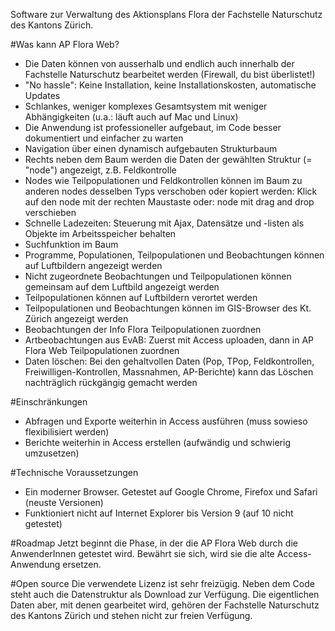 Software zur Verwaltung des Aktionsplans Flora der Fachstelle Naturschutz des Kantons Zürich.

#Was kann AP Flora Web?
- Die Daten können von ausserhalb und endlich auch innerhalb der Fachstelle Naturschutz bearbeitet werden (Firewall, du bist überlistet!)
- "No hassle": Keine Installation, keine Installationskosten, automatische Updates
- Schlankes, weniger komplexes Gesamtsystem mit weniger Abhängigkeiten (u.a.: läuft auch auf Mac und Linux)
- Die Anwendung ist professioneller aufgebaut, im Code besser dokumentiert und einfacher zu warten
- Navigation über einen dynamisch aufgebauten Strukturbaum
- Rechts neben dem Baum werden die Daten der gewählten Struktur (= "node") angezeigt, z.B. Feldkontrolle
- Nodes wie Teilpopulationen und Feldkontrollen können im Baum zu anderen nodes desselben Typs verschoben oder kopiert werden: Klick auf den node mit der rechten Maustaste oder: node mit drag and drop verschieben
- Schnelle Ladezeiten: Steuerung mit Ajax, Datensätze und -listen als Objekte im Arbeitsspeicher behalten
- Suchfunktion im Baum
- Programme, Populationen, Teilpopulationen und Beobachtungen können auf Luftbildern angezeigt werden
- Nicht zugeordnete Beobachtungen und Teilpopulationen können gemeinsam auf dem Luftbild angezeigt werden
- Teilpopulationen können auf Luftbildern verortet werden
- Teilpopulationen und Beobachtungen können im GIS-Browser des Kt. Zürich angezeigt werden
- Beobachtungen der Info Flora Teilpopulationen zuordnen
- Artbeobachtungen aus EvAB: Zuerst mit Access uploaden, dann in AP Flora Web Teilpopulationen zuordnen
- Daten löschen: Bei den gehaltvollen Daten (Pop, TPop, Feldkontrollen, Freiwilligen-Kontrollen, Massnahmen, AP-Berichte) kann das Löschen nachträglich rückgängig gemacht werden

#Einschränkungen
- Abfragen und Exporte weiterhin in Access ausführen (muss sowieso flexibilisiert werden)
- Berichte weiterhin in Access erstellen (aufwändig und schwierig umzusetzen)

#Technische Voraussetzungen
- Ein moderner Browser. Getestet auf Google Chrome, Firefox und Safari (neuste Versionen)
- Funktioniert nicht auf Internet Explorer bis Version 9 (auf 10 nicht getestet)

#Roadmap
Jetzt beginnt die Phase, in der die AP Flora Web durch die AnwenderInnen getestet wird.
Bewährt sie sich, wird sie die alte Access-Anwendung ersetzen.

#Open source
Die verwendete Lizenz ist sehr freizügig. Neben dem Code steht auch die Datenstruktur als Download zur Verfügung. Die eigentlichen Daten aber, mit denen gearbeitet wird, gehören der Fachstelle Naturschutz des Kantons Zürich und stehen nicht zur freien Verfügung.